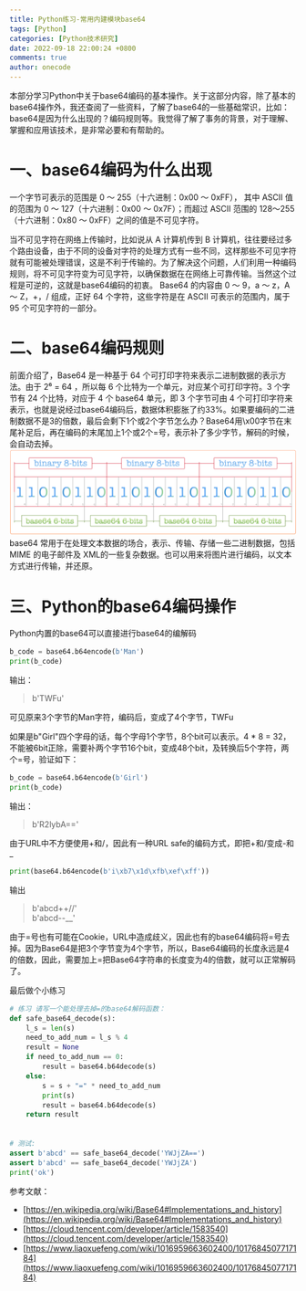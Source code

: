 ```yaml
---
title: Python练习-常用内建模块base64
tags: [Python]
categories: [Python技术研究]
date: 2022-09-18 22:00:24 +0800
comments: true
author: onecode
---
```

本部分学习Python中关于base64编码的基本操作。关于这部分内容，除了基本的base64操作外，我还查阅了一些资料，了解了base64的一些基础常识，比如：base64是因为什么出现的？编码规则等。我觉得了解了事务的背景，对于理解、掌握和应用该技术，是非常必要和有帮助的。

<!--more-->

# 一、base64编码为什么出现
一个字节可表示的范围是 0 ～ 255（十六进制：0x00 ～ 0xFF）， 其中 ASCII 值的范围为 0 ～ 127（十六进制：0x00 ～ 0x7F）；而超过 ASCII 范围的 128～255（十六进制：0x80 ～ 0xFF）之间的值是不可见字符。

当不可见字符在网络上传输时，比如说从 A 计算机传到 B 计算机，往往要经过多个路由设备，由于不同的设备对字符的处理方式有一些不同，这样那些不可见字符就有可能被处理错误，这是不利于传输的。为了解决这个问题，人们利用一种编码规则，将不可见字符变为可见字符，以确保数据在在网络上可靠传输。当然这个过程是可逆的，这就是base64编码的初衷。
Base64 的内容由 0 ～ 9，a ～ z，A ～ Z，+，/ 组成，正好 64 个字符，这些字符是在 ASCII 可表示的范围内，属于 95 个可见字符的一部分。

# 二、base64编码规则
前面介绍了，Base64 是一种基于 64 个可打印字符来表示二进制数据的表示方法。由于 2⁶ = 64 ，所以每 6 个比特为一个单元，对应某个可打印字符。3 个字节有 24 个比特，对应于 4 个 base64 单元，即 3 个字节可由 4 个可打印字符来表示，也就是说经过base64编码后，数据体积膨胀了约33%。如果要编码的二进制数据不是3的倍数，最后会剩下1个或2个字节怎么办？Base64用\x00字节在末尾补足后，再在编码的末尾加上1个或2个=号，表示补了多少字节，解码的时候，会自动去掉。
![base64编码规则](/images/post/20220918-python-base64-rule.png)
base64 常用于在处理文本数据的场合，表示、传输、存储一些二进制数据，包括 MIME 的电子邮件及 XML的一些复杂数据。也可以用来将图片进行编码，以文本方式进行传输，并还原。

# 三、Python的base64编码操作
Python内置的base64可以直接进行base64的编解码
```python
b_code = base64.b64encode(b'Man')
print(b_code)
```
输出：
> b'TWFu'

可见原来3个字节的Man字符，编码后，变成了4个字节，TWFu

如果是b"Girl"四个字母的话，每个字母1个字节，8个bit可以表示。4 * 8 = 32，不能被6bit正除，需要补两个字节16个bit，变成48个bit，及转换后5个字符，两个=号，验证如下：
```python
b_code = base64.b64encode(b'Girl')
print(b_code)
```
输出：
> b'R2lybA=='

由于URL中不方便使用+和/，因此有一种URL safe的编码方式，即把+和/变成-和_
```python
print(base64.b64encode(b'i\xb7\x1d\xfb\xef\xff'))
```
输出
> b'abcd++//'  
> b'abcd--__'

由于=号也有可能在Cookie，URL中造成歧义，因此也有的base64编码将=号去掉。因为Base64是把3个字节变为4个字节，所以，Base64编码的长度永远是4的倍数，因此，需要加上=把Base64字符串的长度变为4的倍数，就可以正常解码了。

最后做个小练习
```python
# 练习 请写一个能处理去掉=的base64解码函数：
def safe_base64_decode(s):
    l_s = len(s)
    need_to_add_num = l_s % 4
    result = None
    if need_to_add_num == 0:
        result = base64.b64decode(s)
    else:
        s = s + "=" * need_to_add_num
        print(s)
        result = base64.b64decode(s)
    return result


# 测试:
assert b'abcd' == safe_base64_decode('YWJjZA==')
assert b'abcd' == safe_base64_decode('YWJjZA')
print('ok')
```

参考文献：
- [https://en.wikipedia.org/wiki/Base64#Implementations_and_history](https://en.wikipedia.org/wiki/Base64#Implementations_and_history)
- [https://cloud.tencent.com/developer/article/1583540](https://cloud.tencent.com/developer/article/1583540)
- [https://www.liaoxuefeng.com/wiki/1016959663602400/1017684507717184](https://www.liaoxuefeng.com/wiki/1016959663602400/1017684507717184)
